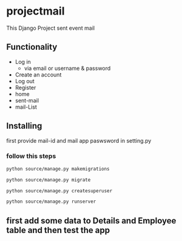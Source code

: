 # projectmail
This Django Project sent event mail
## Functionality

- Log in
    - via email or username & password
- Create an account
- Log out
- Register
- home
- sent-mail
- mail-List

## Installing
first provide mail-id and mail app paswsword in setting.py
### follow this steps

```bash
python source/manage.py makemigrations
```
```bash
python source/manage.py migrate
```
```bash
python source/manage.py createsuperuser
```

```bash
python source/manage.py runserver
```
## first add some data to Details and Employee table and then test the app
